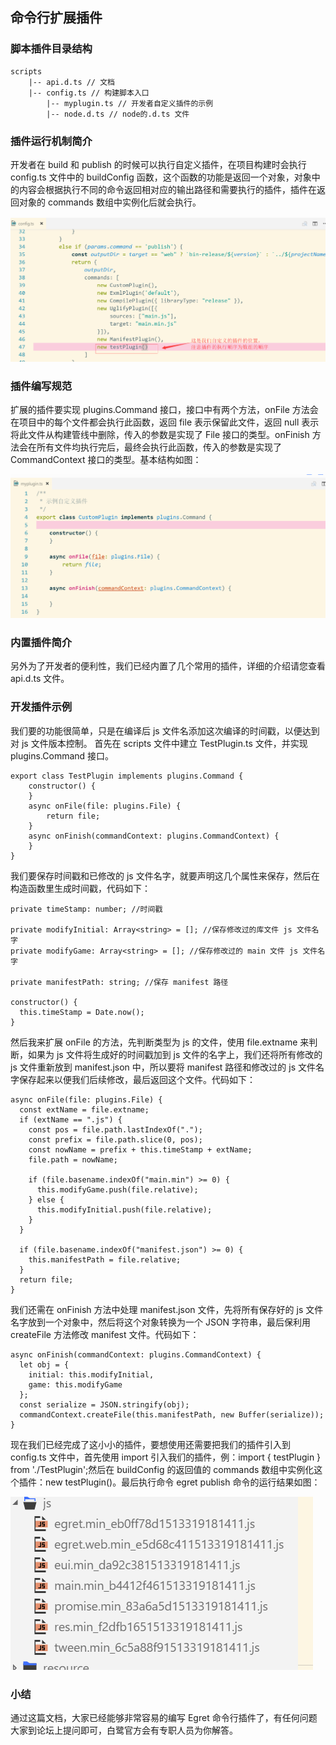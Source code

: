 ## 命令行扩展插件

### 脚本插件目录结构

```
scripts
    |-- api.d.ts // 文档
    |-- config.ts // 构建脚本入口
		|-- myplugin.ts // 开发者自定义插件的示例
		|-- node.d.ts // node的.d.ts 文件
```

### 插件运行机制简介

开发者在 build 和 publish 的时候可以执行自定义插件，在项目构建时会执行 config.ts 文件中的 buildConfig 函数，这个函数的功能是返回一个对象，对象中的内容会根据执行不同的命令返回相对应的输出路径和需要执行的插件，插件在返回对象的 commands 数组中实例化后就会执行。

![image](01.jpg)

### 插件编写规范

扩展的插件要实现 plugins.Command 接口，接口中有两个方法，onFile 方法会在项目中的每个文件都会执行此函数，返回 file 表示保留此文件，返回 null 表示将此文件从构建管线中删除，传入的参数是实现了 File 接口的类型。onFinish 方法会在所有文件均执行完后，最终会执行此函数，传入的参数是实现了 CommandContext 接口的类型。基本结构如图：

![image](02.jpg)

### 内置插件简介

另外为了开发者的便利性，我们已经内置了几个常用的插件，详细的介绍请您查看 api.d.ts 文件。

### 开发插件示例

我们要的功能很简单，只是在编译后 js 文件名添加这次编译的时间戳，以便达到对 js 文件版本控制。
首先在 scripts 文件中建立 TestPlugin.ts 文件，并实现 plugins.Command 接口。

```
export class TestPlugin implements plugins.Command {
    constructor() {
    }
    async onFile(file: plugins.File) {
        return file;
    }
    async onFinish(commandContext: plugins.CommandContext) {
    }
}
```

我们要保存时间戳和已修改的 js 文件名字，就要声明这几个属性来保存，然后在构造函数里生成时间戳，代码如下：

```
private timeStamp: number; //时间戳

private modifyInitial: Array<string> = []; //保存修改过的库文件 js 文件名字
private modifyGame: Array<string> = []; //保存修改过的 main 文件 js 文件名字

private manifestPath: string; //保存 manifest 路径

constructor() {
  this.timeStamp = Date.now();
}
```

然后我来扩展 onFile 的方法，先判断类型为 js 的文件，使用 file.extname 来判断，如果为 js 文件将生成好的时间戳加到 js 文件的名字上，我们还将所有修改的 js 文件重新放到 manifest.json 中，所以要将 manifest 路径和修改过的 js 文件名字保存起来以便我们后续修改，最后返回这个文件。代码如下：

```
async onFile(file: plugins.File) {
  const extName = file.extname;
  if (extName == ".js") {
    const pos = file.path.lastIndexOf(".");
    const prefix = file.path.slice(0, pos);
    const nowName = prefix + this.timeStamp + extName;
    file.path = nowName;

    if (file.basename.indexOf("main.min") >= 0) {
      this.modifyGame.push(file.relative);
    } else {
      this.modifyInitial.push(file.relative);
    }
  }

  if (file.basename.indexOf("manifest.json") >= 0) {
    this.manifestPath = file.relative;
  }
  return file;
}
```

我们还需在 onFinish 方法中处理 manifest.json 文件，先将所有保存好的 js 文件名字放到一个对象中，然后将这个对象转换为一个 JSON 字符串，最后保利用 createFile 方法修改 manifest 文件。代码如下：

```
async onFinish(commandContext: plugins.CommandContext) {
  let obj = {
    initial: this.modifyInitial,
    game: this.modifyGame
  };
  const serialize = JSON.stringify(obj);
  commandContext.createFile(this.manifestPath, new Buffer(serialize));
}
```	

现在我们已经完成了这小小的插件，要想使用还需要把我们的插件引入到 config.ts 文件中，首先使用 import 引入我们的插件，例：import { testPlugin } from './TestPlugin';然后在 buildConfig 的返回值的 commands 数组中实例化这个插件：new testPlugin()。最后执行命令 egret publish 命令的运行结果如图：

![image](03.jpg)

### 小结

通过这篇文档，大家已经能够非常容易的编写 Egret 命令行插件了，有任何问题大家到论坛上提问即可，白鹭官方会有专职人员为你解答。